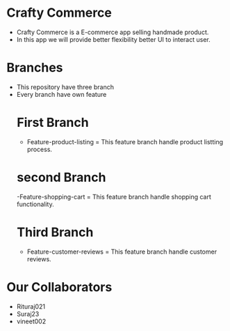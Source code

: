 # Crafty Commerce
- Crafty Commerce is a E-commerce app selling handmade product.
- In this app we will provide better flexibility better UI to interact user.

# Branches
- This repository have three branch
- Every branch have own feature
  # First Branch
  - Feature-product-listing = This feature branch handle product listting process.
  # second Branch
  -Feature-shopping-cart = This feature branch handle shopping cart functionality.
  # Third Branch
  - Feature-customer-reviews = This feature branch handle customer reviews.

# Our Collaborators
- Rituraj021
- Suraj23
- vineet002

